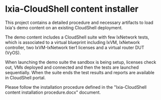 # Ixia-CloudShell content installer

This project contains a detailed procedure and necessary artifacts to load Ixia's demo content on an existing CloudShell deployment.

The demo content includes a CloudShell suite with few IxNetwork tests, which is associated to a virtual blueprint including IxVM, IxNetwork controller, two IxVM-IxNetwork tier1 licenses and a virtual router DUT (VyOS).

When launching the demo suite the sandbox is being setup, licenses check out, VMs deployed and connected and then the tests are launched sequentially. When the suite ends the test results and reports are available in CloudShell portal.

Please follow the installation procedure defined in the "Ixia-CloudShell content installation procedure.docx" document.
